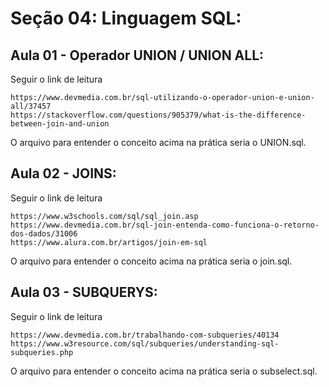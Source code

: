# Seção 04: Linguagem SQL:

## Aula 01 - Operador UNION / UNION ALL:
Seguir o link de leitura

    https://www.devmedia.com.br/sql-utilizando-o-operador-union-e-union-all/37457
    https://stackoverflow.com/questions/905379/what-is-the-difference-between-join-and-union

O arquivo para entender o conceito acima na prática seria o UNION.sql.

## Aula 02 - JOINS:
Seguir o link de leitura

    https://www.w3schools.com/sql/sql_join.asp
    https://www.devmedia.com.br/sql-join-entenda-como-funciona-o-retorno-dos-dados/31006
    https://www.alura.com.br/artigos/join-em-sql

O arquivo para entender o conceito acima na prática seria o join.sql.

## Aula 03 - SUBQUERYS:
Seguir o link de leitura

    https://www.devmedia.com.br/trabalhando-com-subqueries/40134
    https://www.w3resource.com/sql/subqueries/understanding-sql-subqueries.php

O arquivo para entender o conceito acima na prática seria o subselect.sql.
